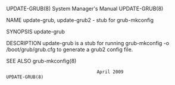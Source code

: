 UPDATE-GRUB(8)							    System Manager's Manual							UPDATE-GRUB(8)

NAME
       update-grub, update-grub2 - stub for grub-mkconfig

SYNOPSIS
       update-grub

DESCRIPTION
       update-grub is a stub for running grub-mkconfig -o /boot/grub/grub.cfg to generate a grub2 config file.

SEE ALSO
       grub-mkconfig(8)

									  April 2009								UPDATE-GRUB(8)
